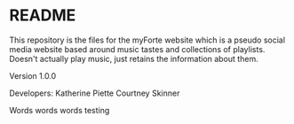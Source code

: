 # README #

This repository is the files for the myForte website which is a pseudo social media website based around music tastes and collections of playlists. Doesn't actually play music, just retains the information about them.

Version 1.0.0

Developers:
Katherine Piette
Courtney Skinner

Words words words testing
